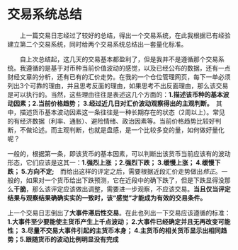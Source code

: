 # 交易系统总结

　　上一篇交易日志经过了较好的总结，得出一个交易系统，在此我根据已有经验建立第二个交易系统，同时给两个交易系统总结出一套量化标准。

　　自上次总结起，这几天的交易基本都盈利了，但是我并不是遵循那个交易系统。我遵循的是基于对币种当前价值波动的感觉，以及已经公布的数据，还有一点财经文章的分析，还有已有的汇价走势。在我的一个仓位管理网页，每下一单必须列出3个可靠的理由，并且思考反面的理由，如果思考不出反面理由，那么该交易是可以执行的。当然，这些理由往往是表述这几个方面的：**1.描述该币种的基本波动因素；2.当前价格趋势； 3.经过近几日对汇价波动观察得出的主观判断。**　其中，描述货币基本波动因素这一条往往是一种长期存在的状态（2周以上）。常见的有经济数据（利率、通胀）、避险情绪、政治因素等。当前价格趋势比较好判断，不做论述。而主观判断，也就是盘感，是一个比较多变的量，如何做好量化呢？

一般的，根据第一条，即该货币的基本因素，可以判断出该货币当前应该有的波动形态，它们应该是这其一：**1.强烈上涨 ；2.强烈下跌； 3.缓慢上涨； 4.缓慢下跌； 5.方向不定;**　而给出这样的评定之后，需要根据近段汇价走势做出*修正*。一般的，如果对一个货币给出下跌预测，它在近段中的确下跌了，但是下跌显得没那么**干脆**，那么该评定应该做出调整，需要进一步观察，不应该交易。**当且仅当评定结果与观察结果确确实实的一致时，该“感觉”才能成为有效的交易条件。**

上一个交易日志倒出了**大事件滞后性交易**。在此也列出一下交易应该遵循的标准：**1.大事件至少要能使主货币产生上千点波动； 2.大事件已经确定并且无再改变可能性； 3.尽量不交易大事件引起的主货币本身； 4.主货币的相关货币显示出相同趋势；5.跟随货币的波动比例明显没有完成**

